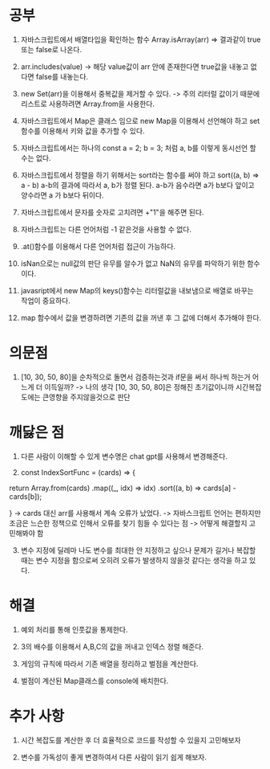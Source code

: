 
# 공부

1. 자바스크립트에서 배열타입을 확인하는 함수
Array.isArray(arr) => 결과같이 true 또는 false로 나온다.

2. arr.includes(value)
-> 해당 value값이 arr 안에 존재한다면 true값을 내놓고 없다면 false를 내놓는다.

3. new Set(arr)을 이용해서 중복값을 제거할 수 있다.
-> 주의 리터럴 값이기 때문에 리스트로 사용하려면 Array.from을 사용한다.

4. 자바스크립트에서 Map은 클래스 임으로 new Map을 이용해서 선언해야 하고 set함수를 이용해서 키와 값을 추가할 수 있다.

5. 자바스크립트에서는 하나의 const a = 2; b = 3; 처럼 a, b를 이렇게 동시선언 할 수는 없다.

6. 자바스크립트에서 정렬을 하기 위해서는 sort라는 함수를 써야 하고 sort((a, b) => a - b) a-b의 결과에 따라서 a, b가 정렬 
된다. a-b가 음수라면 a가 b보다 앞이고 양수라면 a 가 b보다 뒤이다. 

7. 자바스크립트에서 문자를 숫자로 고치려면 +"1"을 해주면 된다.

8. 자바스크립트는 다른 언어처럼 -1 같은것을 사용할 수 없다.

9. .at()함수를 이용해서 다른 언어처럼 접근이 가능하다. 

10. isNan으로는 null값의 판단 유무를 알수가 없고 NaN의 유무를 파악하기 위한 함수이다.

11. javasript에서 new Map의 keys()함수는 리터럴값을 내보냄으로 배열로 바꾸는 작업이 중요하다.

12. map 함수에서 값을 변경하려면 기존의 값을 꺼낸 후 그 값에 더해서 추가해야 한다.

# 의문점 

1. [10, 30, 50, 80]을 순차적으로 돌면서 검증하는것과 if문을 써서 하나씩 하는거 어느게 더 이득일까?
  -> 나의 생각 [10, 30, 50, 80]은 정해진 초기값이니까 시간복잡도에는 큰영향을 주지않을것으로 판단

# 깨닳은 점
1. 다른 사람이 이해할 수 있게 변수명은 chat gpt를 사용해서 변경해준다. 

2. const IndexSortFunc = (cards) => {

  return Array.from(cards)
  .map((_, idx) => idx)
  .sort((a, b) => cards[a] - cards[b]);

} -> cards 대신 arr를 사용해서 계속 오류가 났었다.
-> 자바스크립트 언어는 편하지만 조금은 느슨한 정책으로 인해서 오류를 찾기 힘들 수 있다는 점 
-> 어떻게 해결할지 고민해봐야 함 

3. 변수 지정에 딜레마 나도 변수를 최대한 안 지정하고 싶으나 문제가 길거나 복잡할때는 변수 지정을 함으로써 오히려 오류가 발생하지 않을것 같다는 생각을 하고 있다.

# 해결 

1. 예외 처리를 통해 인풋값을 통제한다. 

2. 3의 배수를 이용해서 A,B,C의 값을 꺼내고 인덱스 정렬 해준다.

3. 게임의 규칙에 따라서 기존 배열을 정리하고 벌점을 계산한다. 

4. 벌점이 계산된 Map클래스를 console에 배치한다.

# 추가 사항 

1. 시간 복잡도를 계산한 후 더 효율적으로 코드를 작성할 수 있을지 고민해보자 

2. 변수를 가독성이 좋게 변경하여서 다른 사람이 읽기 쉽게 해보자.